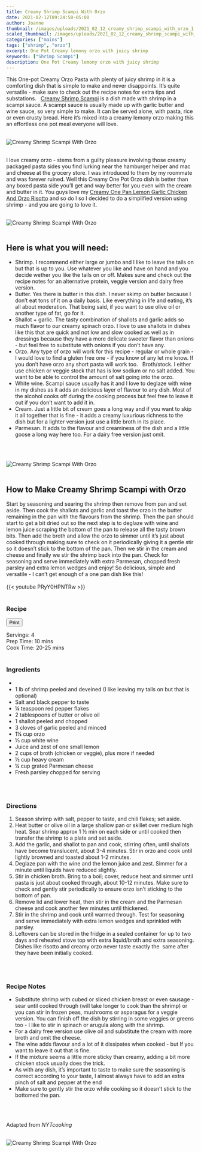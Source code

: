 ```yaml
---
title: Creamy Shrimp Scampi With Orzo
date: 2021-02-12T09:24:50-05:00
author: Joanne
thumbnail: /images/uploads/2021_02_12_creamy_shrimp_scampi_with_orzo_1.jpg
scaled_thumbnail: /images/uploads/2021_02_12_creamy_shrimp_scampi_with_orzo_0.jpg
categories: ["mains"]
tags: ["shrimp", "orzo"]
excerpt: One Pot Creamy lemony orzo with juicy shrimp 
keywords: ["Shrimp Scampi"]
description: One Pot Creamy lemony orzo with juicy shrimp 
---
```

<span class="blog-text">

This One-pot Creamy Orzo Pasta with plenty of juicy shrimp in it is a comforting dish that is simple to make and never disappoints. It’s quite versatile - make sure to check out the recipe notes for extra tips and substations.  
[Creamy Shrimp Scampi](https://www.oliveandmango.com/lemon-garlic-shrimp-pasta/) is a dish made with shrimp in a scampi sauce. A scampi sauce is usually made up with garlic butter and wine sauce, so very simple to make. It can be served alone, with pasta, rice or even crusty bread. Here it’s mixed into a creamy lemony orzo making this an effortless one pot meal everyone will love. 
</br>
</br>

![Creamy Shrimp Scampi With Orzo](/images/uploads/2021_02_12_creamy_shrimp_scampi_with_orzo_2.jpg)
</br>
</br>

I love creamy orzo - stems from a guilty pleasure involving those creamy packaged pasta sides you find lurking near the hamburger helper and mac and cheese at the grocery store. I was introduced to them by my roommate and was forever ruined. Well this Creamy One Pot Orzo dish is better than any boxed pasta side you’ll get and way better for you even with the cream and butter in it. You guys love my [Creamy One Pan Lemon Garlic Chicken And Orzo Risotto](https://www.oliveandmango.com/creamy-one-pan-lemon-garlic-chicken-and-orzo-risotto/) and so do I so I decided to do a simplified version using shrimp - and you are going to love it. 
</br>
</br>

![Creamy Shrimp Scampi With Orzo](/images/uploads/2021_02_12_creamy_shrimp_scampi_with_orzo_3.jpg)
</br>
</br>

## Here is what you will need: 
* Shrimp. I recommend either large or jumbo and I like to leave the tails on but that is up to you. Use whatever you like and have on hand and you decide wether you like the tails on or off. Makes sure and check out the recipe notes for an alternative protein, veggie version and dairy free version. 
* Butter. Yes there is butter in this dish. I never skimp on butter because I don’t eat tons of it on a daily basis. Like everything in life and eating, it’s all about moderation. That being said, if you want to use olive oil or another type of fat, go for it. 
* Shallot + garlic. The tasty combination of shallots and garlic adds so much flavor to our creamy spinach orzo. I love to use shallots in dishes like this that are quick and not low and slow cooked as well as in dressings because they have a more delicate sweeter flavor than onions - but feel free to substitute with onions if you don’t have any. 
* Orzo. Any type of orzo will work for this recipe - regular or whole grain - I would love to find a gluten free one - if you know of any let me know. If you don’t have orzo any short pasta will work too.  
Broth/stock. I either use chicken or veggie stock that has is low sodium or no salt added. You want to be able to control the amount of salt going into the orzo. 
* White wine. Scampi sauce usually has it and I love to deglaze with wine in my dishes as it adds an delicious layer of flavour to any dish. Most of the alcohol cooks off during the cooking process but feel free to leave it out if you don’t want to add it in. 
* Cream. Just a little bit of cream goes a long way and if you want to skip it all together that is fine - it adds a creamy luxurious richness to the dish but for a lighter version just use a little broth in its place. 
* Parmesan. It adds to the flavour and creaminess of the dish and a little goose a long way here too. For a dairy free version just omit. 
</br>
</br>

![Creamy Shrimp Scampi With Orzo](/images/uploads/2021_02_12_creamy_shrimp_scampi_with_orzo_4.jpg)
</br>
</br>

## How to Make Creamy Shrimp Scampi with Orzo 
Start by seasoning and searing the shrimp then remove from pan and set aside. Then cook the shallots and garlic and toast the orzo in the butter remaining in the pan with the flavours from the shrimp. Then the pan should start to get a bit dried out so the next step is to deglaze with wine and lemon juice scraping the bottom of the pan to release all the tasty brown bits. Then add the broth and allow the orzo to simmer until it’s just about cooked through making sure to check on it periodically giving it a gentle stir so it doesn’t stick to the bottom of the pan. Then we stir in the cream and cheese and finally we stir the shrimp back into the pan. Check for seasoning and serve immediately with extra Parmesan, chopped fresh parsley and extra lemon wedges and enjoy! So delicious, simple and versatile - I can’t get enough of a one pan dish like this! 
</br>
</br>
{{< youtube PRyY0HPNTRw >}}
</br>
</br>
</span>

### Recipe
<div print_button><form>
<input type="button" value="Print" class="btn__print" onClick="window.print()">
</form></div>

<div>Servings: <span itemprop="recipeYield">4</div>
<div>Prep Time: <meta itemprop="prepTime" content="PT10M">10 mins</div>
<div>Cook Time: <meta itemprop="cookTime" content="PT25M">20-25 mins</div>
</br>

### Ingredients
* <span itemprop="recipeIngredient"></span>
* <span itemprop="recipeIngredient">1 lb of shrimp peeled and deveined (I like leaving my tails on but that is optional) </span>
* <span itemprop="recipeIngredient">Salt and black pepper to taste </span>
* <span itemprop="recipeIngredient">&frac14; teaspoon red pepper flakes </span>
* <span itemprop="recipeIngredient">2 tablespoons of butter or olive oil </span>
* <span itemprop="recipeIngredient">1 shallot peeled and chopped </span>
* <span itemprop="recipeIngredient">3 cloves of garlic peeled and minced </span>
* <span itemprop="recipeIngredient">1&frac14; cup orzo </span>
* <span itemprop="recipeIngredient">&frac13; cup white wine </span>
* <span itemprop="recipeIngredient">Juice and zest of one small lemon </span>
* <span itemprop="recipeIngredient">2 cups of broth (chicken or veggie), plus more if needed </span>
* <span itemprop="recipeIngredient">&frac12; cup heavy cream </span>
* <span itemprop="recipeIngredient">&frac14; cup grated Parmesan cheese </span>
* <span itemprop="recipeIngredient">Fresh parsley chopped for serving </span>
</br>
</br>

### Directions
1. Season shrimp with salt, pepper to taste, and chili flakes; set aside.
1. Heat butter or olive oil in a large shallow pan or skillet over medium high heat. Sear shrimp approx 1 &frac12; min on each side or until cooked then transfer the shrimp to a plate and set aside. 
1. Add the garlic, and shallot to pan and cook, stirring often, until shallots have become translucent, about 3-4 minutes. Stir in orzo and cook until lightly browned and toasted about 1-2 minutes.
1. Deglaze pan with the wine and the lemon juice and zest. Simmer for a minute until liquids have reduced slightly. 
1. Stir in chicken broth. Bring to a boil; cover, reduce heat and simmer until pasta is just about cooked through, about 10-12 minutes. Make sure to check and gently stir periodically to ensure orzo isn’t sticking to the bottom of pan. 
1. Remove lid and lower heat, then stir in the cream and the Parmesan cheese and cook another few minutes until thickened. 
1. Stir in the shrimp and cook until warmed through. Test for seasoning and serve immediately with extra lemon wedges and sprinkled with parsley. 
1. Leftovers can be stored in the fridge in a sealed container for up to two days and reheated stove top with extra liquid/broth and extra seasoning. Dishes like risotto and creamy orzo never taste exactly the  same after they have been initially cooked. 
</br>
</br>

### Recipe Notes
* Substitute shrimp with cubed or sliced chicken breast or even sausage - sear until cooked through (will take longer to cook than the shrimp) or you can stir in frozen peas, mushrooms or asparagus for a veggie version. You can finish off the dish by stirring in some veggies or greens too - I like to stir in spinach or arugula along with the shrimp.  
* For a dairy free version use olive oil and substitute the cream with more broth and omit the cheese. 
* The wine adds flavour and a lot of it dissipates when cooked - but If you want to leave it out that is fine. 
* If the mixture seems a little more sticky than creamy, adding a bit more chicken stock usually does the trick. 
* As with any dish, it’s important to taste to make sure the seasoning is correct according to your taste, I almost always have to add an extra pinch of salt and pepper at the end 
* Make sure to gently stir the orzo while cooking so it doesn’t stick to the bottomed the pan. 
</br>
</br>

Adapted from _NYTcooking_
</br>
</br>

![Creamy Shrimp Scampi With Orzo](/images/uploads/2021_02_12_creamy_shrimp_scampi_with_orzo_5.jpg)